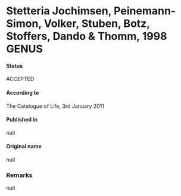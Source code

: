 # Stetteria Jochimsen, Peinemann-Simon, Volker, Stuben, Botz, Stoffers, Dando & Thomm, 1998 GENUS

#### Status
ACCEPTED

#### According to
The Catalogue of Life, 3rd January 2011

#### Published in
null

#### Original name
null

### Remarks
null